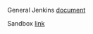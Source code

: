 General Jenkins [document](https://www.jenkins.io/doc/book/pipeline/)

Sandbox [link](https://www.tutorialspoint.com/execute_groovy_online.php)
